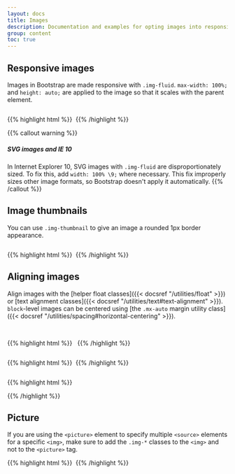 ```yaml
---
layout: docs
title: Images
description: Documentation and examples for opting images into responsive behavior (so they never become larger than their parent elements) and add lightweight styles to them—all via classes.
group: content
toc: true
---
```


## Responsive images

Images in Bootstrap are made responsive with `.img-fluid`. `max-width: 100%;` and `height: auto;` are applied to the image so that it scales with the parent element.

<div class="bd-example">
  <img src="http://placebeard.it/1000/250" class="img-fluid" alt="">
</div>

{{% highlight html %}}
<img src="..." class="img-fluid" alt="">
{{% /highlight %}}

{{% callout warning %}}
##### SVG images and IE 10

In Internet Explorer 10, SVG images with `.img-fluid` are disproportionately sized. To fix this, add `width: 100% \9;` where necessary. This fix improperly sizes other image formats, so Bootstrap doesn't apply it automatically.
{{% /callout %}}

## Image thumbnails

You can use `.img-thumbnail` to give an image a rounded 1px border appearance.

<div class="bd-example bd-example-images">
  <img src="http://placebeard.it/200/200" class="img-thumbnail" alt="">
</div>

{{% highlight html %}}
<img src="..." alt="">
{{% /highlight %}}

## Aligning images

Align images with the [helper float classes]({{< docsref "/utilities/float" >}}) or [text alignment classes]({{< docsref "/utilities/text#text-alignment" >}}). `block`-level images can be centered using [the `.mx-auto` margin utility class]({{< docsref "/utilities/spacing#horizontal-centering" >}}).

<div class="bd-example bd-example-images">
  <img src="http://placebeard.it/200/200" class="rounded float-left" alt="">
  <img src="http://placebeard.it/200/200" class="rounded float-right" alt="">
</div>

{{% highlight html %}}
<img src="..." class="rounded float-left" alt="">
<img src="..." class="rounded float-right" alt="">
{{% /highlight %}}

<div class="bd-example bd-example-images">
  <img src="http://placebeard.it/200/200" class="rounded mx-auto d-block" alt="">
</div>

{{% highlight html %}}
<img src="..." class="rounded mx-auto d-block" alt="">
{{% /highlight %}}

<div class="bd-example bd-example-images">
  <div class="text-center">
    <img src="http://placebeard.it/200/200" class="rounded" alt="">
  </div>
</div>

{{% highlight html %}}
<div class="text-center">
  <img src="..." class="rounded" alt="">
</div>
{{% /highlight %}}


## Picture

If you are using the `<picture>` element to specify multiple `<source>` elements for a specific `<img>`, make sure to add the `.img-*` classes to the `<img>` and not to the `<picture>` tag.

{{% highlight html %}}
<picture>
  <source srcset="..." type="image/svg+xml">
  <img src="..." class="img-fluid img-thumbnail" alt="">
</picture>
{{% /highlight %}}
